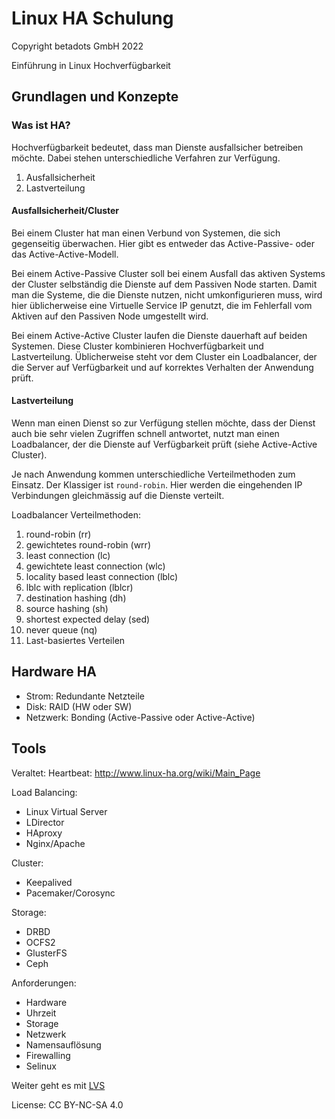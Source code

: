 # Linux HA Schulung

Copyright betadots GmbH 2022

Einführung in Linux Hochverfügbarkeit

## Grundlagen und Konzepte

### Was ist HA?

Hochverfügbarkeit bedeutet, dass man Dienste ausfallsicher betreiben möchte.
Dabei stehen unterschiedliche Verfahren zur Verfügung.

1. Ausfallsicherheit
1. Lastverteilung

#### Ausfallsicherheit/Cluster

Bei einem Cluster hat man einen Verbund von Systemen, die sich gegenseitig überwachen. Hier gibt es entweder das Active-Passive- oder das Active-Active-Modell.

Bei einem Active-Passive Cluster soll bei einem Ausfall das aktiven Systems der Cluster selbständig die Dienste auf dem Passiven Node starten.
Damit man die Systeme, die die Dienste nutzen, nicht umkonfigurieren muss, wird hier üblicherweise eine Virtuelle Service IP genutzt, die im Fehlerfall vom Aktiven auf den Passiven Node umgestellt wird.

Bei einem Active-Active Cluster laufen die Dienste dauerhaft auf beiden Systemen. Diese Cluster kombinieren Hochverfügbarkeit und Lastverteilung.
Üblicherweise steht vor dem Cluster ein Loadbalancer, der die Server auf Verfügbarkeit und auf korrektes Verhalten der Anwendung prüft.

#### Lastverteilung

Wenn man einen Dienst so zur Verfügung stellen möchte, dass der Dienst auch bie sehr vielen Zugriffen schnell antwortet, nutzt man einen Loadbalancer, der die Dienste auf Verfügbarkeit prüft (siehe Active-Active Cluster).

Je nach Anwendung kommen unterschiedliche Verteilmethoden zum Einsatz. Der Klassiger ist `round-robin`. Hier werden die eingehenden IP Verbindungen gleichmässig auf die Dienste verteilt.

Loadbalancer Verteilmethoden:

1. round-robin (rr)
1. gewichtetes round-robin (wrr)
1. least connection (lc)
1. gewichtete least connection (wlc)
1. locality based least connection (lblc)
1. lblc with replication (lblcr)
1. destination hashing (dh)
1. source hashing (sh)
1. shortest expected delay (sed)
1. never queue (nq)
1. Last-basiertes Verteilen

## Hardware HA

- Strom: Redundante Netzteile
- Disk: RAID (HW oder SW)
- Netzwerk: Bonding (Active-Passive oder Active-Active)

## Tools

Veraltet: Heartbeat: <http://www.linux-ha.org/wiki/Main_Page>

Load Balancing:

- Linux Virtual Server
- LDirector
- HAproxy
- Nginx/Apache

Cluster:

- Keepalived
- Pacemaker/Corosync

Storage:

- DRBD
- OCFS2
- GlusterFS
- Ceph

Anforderungen:

- Hardware
- Uhrzeit
- Storage
- Netzwerk
- Namensauflösung
- Firewalling
- Selinux

Weiter geht es mit [LVS](../02_LVS)

License: CC BY-NC-SA 4.0
